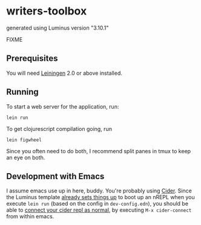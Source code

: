 # writers-toolbox

generated using Luminus version "3.10.1"

FIXME

## Prerequisites

You will need [Leiningen][1] 2.0 or above installed.

[1]: https://github.com/technomancy/leiningen

## Running

To start a web server for the application, run:

    lein run 
    
To get clojurescript compilation going, run 

    lein figwheel
    
Since you often need to do both, I recommend split panes in tmux to keep an eye on both.

## Development with Emacs

I assume emacs use up in here, buddy. You're probably using [Cider](). Since the Luminus template [already sets things up](http://www.luminusweb.net/docs/repl.html#connecting_to_the_nrepl) to boot up an nREPL when you execute `lein run` (based on the config in `dev-config.edn`), you should be able to [connect your cider repl as normal](https://github.com/clojure-emacs/cider#connect-to-a-running-nrepl-server), by executing `M-x cider-connect` from within emacs.

